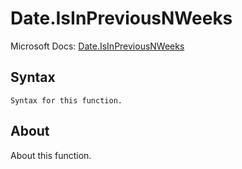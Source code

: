 ---
---

# Date.IsInPreviousNWeeks

Microsoft Docs: [Date.IsInPreviousNWeeks](https://docs.microsoft.com/en-us/powerquery-m/date-isinpreviousnweeks)

## Syntax

```
Syntax for this function.
```

## About

About this function.

